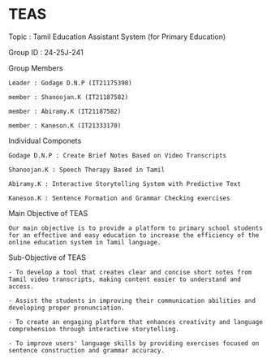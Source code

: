 # TEAS
Topic : Tamil Education Assistant System (for Primary Education)

Group ID : 24-25J-241

Group Members

    Leader : Godage D.N.P (IT21175398) 
    
    member : Shanoojan.K (IT21187582)
    
    member : Abiramy.K (IT21187582)
    
    member : Kaneson.K (IT21333170)

Individual Componets

    Godage D.N.P : Create Brief Notes Based on Video Transcripts

    Shanoojan.K : Speech Therapy Based in Tamil

    Abiramy.K : Interactive Storytelling System with Predictive Text

    Kaneson.K : Sentence Formation and Grammar Checking exercises

Main Objective of TEAS 

    Our main objective is to provide a platform to primary school students for an effective and easy education to increase the efficiency of the online education system in Tamil language. 

Sub-Objective of TEAS

    - To develop a tool that creates clear and concise short notes from Tamil video transcripts, making content easier to understand and access. 

    - Assist the students in improving their communication abilities and developing proper pronunciation.

    - To create an engaging platform that enhances creativity and language comprehension through interactive storytelling.

    - To improve users' language skills by providing exercises focused on sentence construction and grammar accuracy.
